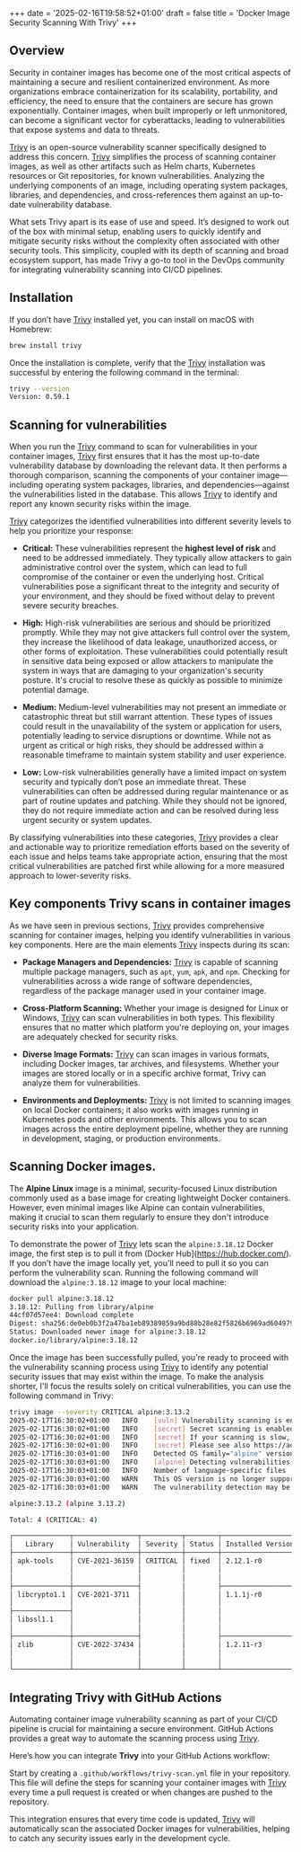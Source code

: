 +++
date = '2025-02-16T19:58:52+01:00'
draft = false
title = 'Docker Image Security Scanning With Trivy'
+++

## Overview

Security in container images has become one of the most critical aspects of maintaining a secure and resilient containerized environment. As more organizations embrace containerization for its scalability, portability, and efficiency, the need to ensure that the containers are secure has grown exponentially. Container images, when built improperly or left unmonitored, can become a significant vector for cyberattacks, leading to vulnerabilities that expose systems and data to threats.

[Trivy](https://trivy.dev/latest/) is an open-source vulnerability scanner specifically designed to address this concern. [Trivy](https://trivy.dev/latest/) simplifies the process of scanning container images, as well as other artifacts such as Helm charts, Kubernetes resources or Git repositories, for known vulnerabilities. Analyzing the underlying components of an image, including operating system packages, libraries, and dependencies, and cross-references them against an up-to-date vulnerability database.

What sets Trivy apart is its ease of use and speed. It’s designed to work out of the box with minimal setup, enabling users to quickly identify and mitigate security risks without the complexity often associated with other security tools. This simplicity, coupled with its depth of scanning and broad ecosystem support, has made Trivy a go-to tool in the DevOps community for integrating vulnerability scanning into CI/CD pipelines.

## Installation

If you don’t have [Trivy](https://trivy.dev/latest/) installed yet, you can install on macOS with Homebrew:

```bash
brew install trivy
```

Once the installation is complete, verify that the [Trivy](https://trivy.dev/latest/) installation was successful by entering the following command in the terminal:

```bash
trivy --version
Version: 0.59.1
```

## Scanning for vulnerabilities

When you run the [Trivy](https://trivy.dev/latest/) command to scan for vulnerabilities in your container images, [Trivy](https://trivy.dev/latest/) first ensures that it has the most up-to-date vulnerability database by downloading the relevant data. It then performs a thorough comparison, scanning the components of your container image—including operating system packages, libraries, and dependencies—against the vulnerabilities listed in the database. This allows [Trivy](https://trivy.dev/latest/) to identify and report any known security risks within the image.

[Trivy](https://trivy.dev/latest/) categorizes the identified vulnerabilities into different severity levels to help you prioritize your response:

- **Critical:** These vulnerabilities represent the **highest level of risk** and need to be addressed immediately. They typically allow attackers to gain administrative control over the system, which can lead to full compromise of the container or even the underlying host. Critical vulnerabilities pose a significant threat to the integrity and security of your environment, and they should be fixed without delay to prevent severe security breaches.

- **High:** High-risk vulnerabilities are serious and should be prioritized promptly. While they may not give attackers full control over the system, they increase the likelihood of data leakage, unauthorized access, or other forms of exploitation. These vulnerabilities could potentially result in sensitive data being exposed or allow attackers to manipulate the system in ways that are damaging to your organization's security posture. It's crucial to resolve these as quickly as possible to minimize potential damage.

- **Medium:**  Medium-level vulnerabilities may not present an immediate or catastrophic threat but still warrant attention. These types of issues could result in the unavailability of the system or application for users, potentially leading to service disruptions or downtime. While not as urgent as critical or high risks, they should be addressed within a reasonable timeframe to maintain system stability and user experience.

- **Low:** Low-risk vulnerabilities generally have a limited impact on system security and typically don’t pose an immediate threat. These vulnerabilities can often be addressed during regular maintenance or as part of routine updates and patching. While they should not be ignored, they do not require immediate action and can be resolved during less urgent security or system updates.

By classifying vulnerabilities into these categories, [Trivy](https://trivy.dev/latest/) provides a clear and actionable way to prioritize remediation efforts based on the severity of each issue and helps teams take appropriate action, ensuring that the most critical vulnerabilities are patched first while allowing for a more measured approach to lower-severity risks.

## Key components Trivy scans in container images

As we have seen in previous sections, [Trivy](https://trivy.dev/latest/) provides comprehensive scanning for container images, helping you identify vulnerabilities in various key components. Here are the main elements [Trivy](https://trivy.dev/latest/) inspects during its scan:

- **Package Managers and Dependencies:** [Trivy](https://trivy.dev/latest/) is capable of scanning multiple package managers, such as ```apt```, ```yum```, ```apk```, and ```npm```. Checking for vulnerabilities across a wide range of software dependencies, regardless of the package manager used in your container image.

- **Cross-Platform Scanning:** Whether your image is designed for Linux or Windows, [Trivy](https://trivy.dev/latest/) can scan vulnerabilities in both types. This flexibility ensures that no matter which platform you're deploying on, your images are adequately checked for security risks.

- **Diverse Image Formats:** [Trivy](https://trivy.dev/latest/) can scan images in various formats, including Docker images, tar archives, and filesystems. Whether your images are stored locally or in a specific archive format, Trivy can analyze them for vulnerabilities.

- **Environments and Deployments:** [Trivy](https://trivy.dev/latest/) is not limited to scanning images on local Docker containers; it also works with images running in Kubernetes pods and other environments. This allows you to scan images across the entire deployment pipeline, whether they are running in development, staging, or production environments.

## Scanning Docker images.

The **Alpine Linux** image is a minimal, security-focused Linux distribution commonly used as a base image for creating lightweight Docker containers. However, even minimal images like Alpine can contain vulnerabilities, making it crucial to scan them regularly to ensure they don't introduce security risks into your application.

To demonstrate the power of [Trivy](https://trivy.dev/latest/) lets scan the ```alpine:3.18.12``` Docker image, the first step is to pull it from (Docker Hub](https://hub.docker.com/). If you don’t have the image locally yet, you'll need to pull it so you can perform the vulnerability scan. Running the following command will download the ```alpine:3.18.12``` image to your local machine:

```bash
docker pull alpine:3.18.12
3.18.12: Pulling from library/alpine
44cf07d57ee4: Download complete
Digest: sha256:de0eb0b3f2a47ba1eb89389859a9bd88b28e82f5826b6969ad604979713c2d4f
Status: Downloaded newer image for alpine:3.18.12
docker.io/library/alpine:3.18.12
```

Once the image has been successfully pulled, you're ready to proceed with the vulnerability scanning process using [Trivy](https://trivy.dev/latest/) to identify any potential security issues that may exist within the image. To make the analysis shorter, I'll focus the results solely on critical vulnerabilities, you can use the following command in Trivy:

```bash
trivy image --severity CRITICAL alpine:3.13.2
2025-02-17T16:30:02+01:00	INFO	[vuln] Vulnerability scanning is enabled
2025-02-17T16:30:02+01:00	INFO	[secret] Secret scanning is enabled
2025-02-17T16:30:02+01:00	INFO	[secret] If your scanning is slow, please try '--scanners vuln' to disable secret scanning
2025-02-17T16:30:02+01:00	INFO	[secret] Please see also https://aquasecurity.github.io/trivy/v0.59/docs/scanner/secret#recommendation for faster secret detection
2025-02-17T16:30:03+01:00	INFO	Detected OS	family="alpine" version="3.13.2"
2025-02-17T16:30:03+01:00	INFO	[alpine] Detecting vulnerabilities...	os_version="3.13" repository="3.13" pkg_num=14
2025-02-17T16:30:03+01:00	INFO	Number of language-specific files	num=0
2025-02-17T16:30:03+01:00	WARN	This OS version is no longer supported by the distribution	family="alpine" version="3.13.2"
2025-02-17T16:30:03+01:00	WARN	The vulnerability detection may be insufficient because security updates are not provided

alpine:3.13.2 (alpine 3.13.2)

Total: 4 (CRITICAL: 4)

┌──────────────┬────────────────┬──────────┬────────┬───────────────────┬───────────────┬──────────────────────────────────────────────────────────────┐
│   Library    │ Vulnerability  │ Severity │ Status │ Installed Version │ Fixed Version │                            Title                             │
├──────────────┼────────────────┼──────────┼────────┼───────────────────┼───────────────┼──────────────────────────────────────────────────────────────┤
│ apk-tools    │ CVE-2021-36159 │ CRITICAL │ fixed  │ 2.12.1-r0         │ 2.12.6-r0     │ libfetch: an out of boundary read while libfetch uses strtol │
│              │                │          │        │                   │               │ to parse...                                                  │
│              │                │          │        │                   │               │ https://avd.aquasec.com/nvd/cve-2021-36159                   │
├──────────────┼────────────────┤          │        ├───────────────────┼───────────────┼──────────────────────────────────────────────────────────────┤
│ libcrypto1.1 │ CVE-2021-3711  │          │        │ 1.1.1j-r0         │ 1.1.1l-r0     │ openssl: SM2 Decryption Buffer Overflow                      │
│              │                │          │        │                   │               │ https://avd.aquasec.com/nvd/cve-2021-3711                    │
├──────────────┤                │          │        │                   │               │                                                              │
│ libssl1.1    │                │          │        │                   │               │                                                              │
│              │                │          │        │                   │               │                                                              │
├──────────────┼────────────────┤          │        ├───────────────────┼───────────────┼──────────────────────────────────────────────────────────────┤
│ zlib         │ CVE-2022-37434 │          │        │ 1.2.11-r3         │ 1.2.12-r2     │ zlib: heap-based buffer over-read and overflow in inflate()  │
│              │                │          │        │                   │               │ in inflate.c via a...                                        │
│              │                │          │        │                   │               │ https://avd.aquasec.com/nvd/cve-2022-37434                   │
└──────────────┴────────────────┴──────────┴────────┴───────────────────┴───────────────┴──────────────────────────────────────────────────────────────┘
```

## Integrating Trivy with GitHub Actions

Automating container image vulnerability scanning as part of your CI/CD pipeline is crucial for maintaining a secure environment. GitHub Actions provides a great way to automate the scanning process using [Trivy](https://trivy.dev/latest/).

Here’s how you can integrate **Trivy** into your GitHub Actions workflow:

Start by creating a `.github/workflows/trivy-scan.yml` file in your repository. This file will define the steps for scanning your container images with [Trivy](https://trivy.dev/latest/) every time a pull request is created or when changes are pushed to the repository. 

This integration ensures that every time code is updated, [Trivy](https://trivy.dev/latest/) will automatically scan the associated Docker images for vulnerabilities, helping to catch any security issues early in the development cycle.
